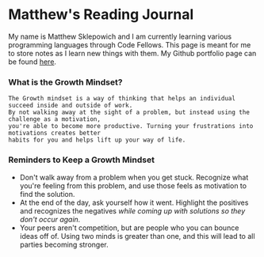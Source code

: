 # Matthew's Reading Journal

My name is Matthew Sklepowich and I am currently learning various programming languages through Code Fellows. This page is meant for me to store notes as I learn new things with them. My Github portfolio page can be found [here](https://github.com/Matt-Sklep).

### What is the Growth Mindset?

```
The Growth mindset is a way of thinking that helps an individual succeed inside and outside of work. 
By not walking away at the sight of a problem, but instead using the challenge as a motivation, 
you're able to become more productive. Turning your frustrations into motivations creates better
habits for you and helps lift up your way of life.
```

### Reminders to Keep a Growth Mindset

- Don't walk away from a problem when you get stuck. Recognize what you're feeling from this problem, and use those feels as motivation to find the solution.
- At the end of the day, ask yourself how it went. Highlight the positives and recognizes the negatives *while coming up with solutions so they don't occur again.*
- Your peers aren't competition, but are people who you can bounce ideas off of. Using two minds is greater than one, and this will lead to all parties becoming stronger.




